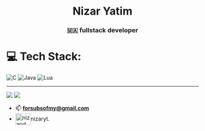 <h1 align="center">Nizar Yatim</h1>
<h3 align="center">🇲🇦 fullstack developer</h3>

# 💻 Tech Stack:
![C](https://img.shields.io/badge/c-%2300599C.svg?style=for-the-badge&logo=c&logoColor=white) ![Java](https://img.shields.io/badge/java-%23ED8B00.svg?style=for-the-badge&logo=openjdk&logoColor=white) ![Lua](https://img.shields.io/badge/lua-%232C2D72.svg?style=for-the-badge&logo=lua&logoColor=white)

---
![](https://github-readme-stats.vercel.app/api/top-langs/?username=Nizarll&theme=holi&hide_border=false&include_all_commits=false&count_private=false&layout=compact&hide=purebasic,html,css)
![](https://github-readme-streak-stats.herokuapp.com/?user=Nizarll&theme=holi-theme&hide_border=false)<br/>
<!-- Proudly created with GPRM ( https://gprm.itsvg.in ) -->
- 📫 **forsubsofmy@gmail.com**
- <img align="center" src="https://raw.githubusercontent.com/rahuldkjain/github-profile-readme-generator/master/src/images/icons/Social/discord.svg" alt="nizaryt." height="30" width="40" />nizaryt.</a>
</p>
